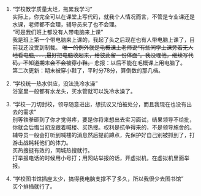 1. “学校教学质量太烂，拖累我学习”  
实际上，你完全可以在课堂上写代码，就我个人情况而言，不管是专业课还是水课，老师都不会理，辅导员来了也不会理。  
“可是我们班上都没有人带电脑来上课”  
 我是班上第一个带电脑来上课的，我起了头之后现在也有人带电脑上课了，目前我还没受到制裁。
~~唯一的例外就是毛概课上老师说“有些同学上课旁若无人地看电脑,......,最好把电脑收起来，给彼此留一份体面”。我没理他，继续写代码，不知道期末会不会被穿小鞋。~~ 悲报：以后不能在毛概课上用电脑了。  
第二次更新：期末被穿小鞋了，平时分78分，算倒数的那几档。  


2. “学校统一热水供应，没法洗冷水澡”  
浴室里一般都有水龙头，买水管就可以洗冷水澡了。  

3. “学校一刀切封校，领导随意进出，想抗议又怕被处分，而且我现在也没有出去的需求”  
别等铁拳砸到了你才觉得疼，要是你将来想出去实习面试，结果领导不给批，你就会后悔当初没跟着喊楼、买热搜。权利是抗争得来的，不是领导施舍的。  
辅导员一般会打听到喊楼的消息然后提前蹲点，先保护好自己别被抓到了，打游击战耗耗他们的体力。  
买热搜挺有效的，同城热搜就行。  
打举报电话的时候用小号打；用网站举报的话，开虚拟机，在虚拟机里面举报。  


4. “学校图书馆插座太少，搞得我电脑支撑不了多久，所以我很少去图书馆”  
买个排插就行了。
